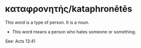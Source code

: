 # καταφρονητής/kataphronētēs
This word is a type of person. It is a noun. 

* This word means a person who hates someone or something. 

See: Acts 13:41
